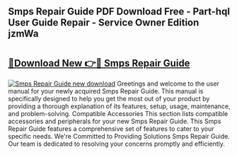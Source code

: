 ## Smps Repair Guide PDF Download Free - Part-hql User Guide Repair - Service Owner Edition jzmWa

# <h2><a href="http://bc7901.oget.top/?id=Smps+Repair+Guide">🔗Download New 👉🔴 Smps Repair Guide</a></h2>

[![Smps Repair Guide new download](https://i.imgur.com/5g1atiW.png)](http://bc7901.oget.top/?id=Smps+Repair+Guide)
Greetings and welcome to the user manual for your newly acquired Smps Repair Guide. This manual is specifically designed to help you get the most out of your product by providing a thorough explanation of its features, setup, usage, maintenance, and problem-solving. Compatible Accessories This section lists compatible accessories and peripherals for your new Smps Repair Guide. This Smps Repair Guide features a comprehensive set of features to cater to your specific needs. We're Committed to Providing Solutions Smps Repair Guide. Our team is dedicated to resolving your concerns promptly and efficiently.
